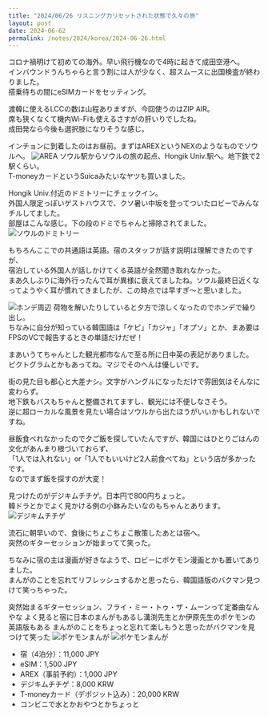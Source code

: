 ```yaml
---
title: "2024/06/26 リスニング力リセットされた状態で久々の旅"
layout: post
date: 2024-06-62
permalink: /notes/2024/korea/2024-06-26.html
---
```


コロナ禍明けて初めての海外。早い飛行機なので4時に起きて成田空港へ。  
インバウンドうんちゃらと言う割には人が少なく、超スムースに出国検査が終わりました。  
搭乗待ちの間にeSIMカードをセッティング。
  

渡韓に使えるLCCの数は山程ありますが、今回使うのはZIP AIR。  
席も狭くなくて機内Wi-Fiも使えるさすがの肝いりでしたね。  
成田発なら今後も選択肢になりそうな感じ。  
  
インチョンに到着したのはお昼前。まずはAREXというNEXのようなものでソウルへ。
![AREA](https://images.rock54.net/travel/2024korea/01.jpg "AREX") 
ソウル駅からソウルの旅の起点、Hongik Univ.駅へ。地下鉄で2駅くらい。  
T-moneyカードというSuicaみたいなヤツも買いました。  
  
Hongik Univ.付近のドミトリーにチェックイン。  
外国人限定っぽいゲストハウスで、クソ暑い中坂を登ってついたロビーでみんなチルしてました。  
部屋はこんな感じ。下の段のドミでちゃんと掃除されてました。
![ソウルのドミトリー](https://images.rock54.net/travel/2024korea/02.jpg "ソウルのドミトリー") 
  
もちろんここでの共通語は英語。宿のスタッフが話す説明は理解できたのですが、  
宿泊している外国人が話しかけてくる英語が全然聞き取れなかった。  
まあ久しぶりに海外行ったんで耳が異様に衰えてましたね。ソウル最終日近くなってようやく耳が慣れてきましたが、この時点では早すぎ〜と思いました。  
  
![ホンデ周辺](https://images.rock54.net/travel/2024korea/03.jpg "ホンデ周辺") 
荷物を解いたりしていると夕方で涼しくなったのでホンデで繰り出し。  
ちなみに自分が知っている韓国語は「ケピ」「カジャ」「オプソ」とか、まあ要はFPSのVCで報告するときの単語だけだぜ！  
  
まあいうてちゃんとした観光都市なんで至る所に日中英の表記がありました。  
ピクトグラムとかもあってね。マジでそのへんは優しいです。
  
街の見た目も都心と大差ナシ。文字がハングルになっただけで雰囲気はそんなに変わらず。  
地下鉄もバスもちゃんと整備されてますし、観光には不便しなさそう。  
逆に超ローカルな風景を見たい場合はソウルから出たほうがいいかもしれないですね。
  
昼飯食べれなかったので夕ご飯を探していたんですが、韓国にはひとりごはんの文化があんまり根づいておらず、  
「1人では入れない」or「1人でもいいけど2人前食べてね」という店が多かったです。  
なのでまず飯を探すのが大変！  
  
見つけたのがデジキムチチゲ。日本円で800円ちょっと。  
韓ドラとかでよく見かける例の小鉢みたいなのもちゃんとあります。
![デジキムチチゲ](https://images.rock54.net/travel/2024korea/04.jpg "デジキムチチゲ") 
  
流石に朝早いので、食後にちょこちょこ散策したあとは宿へ。  
突然のギターセッションが始まってて笑った。  
  
ちなみに宿の主は漫画が好きなようで、ロビーにポケモン漫画とかも置いてありました。  
まんがのことを忘れてリフレッシュするかと思ったら、韓国語版のバクマン見つけて笑っちゃった。


突然始まるギターセッション、フライ・ミー・トゥ・ザ・ムーンって定番曲なんやな
よく見ると宿に日本のまんがもあるし溝渕先生とか伊原先生のポケモンの英語版もある
まんがのことをちょっと忘れて楽しもうと思ったがバクマンを見つけて笑った
![ポケモンまんが](https://images.rock54.net/travel/2024korea/05.jpg "ポケモンまんが") 
![ポケモンまんが](https://images.rock54.net/travel/2024korea/06.jpg "ポケモンまんが") 

- 宿（4泊分）：11,000 JPY
- eSIM：1,500 JPY
- AREX（事前予約）：1,000 JPY
- デジキムチチゲ：8,000 KRW
- T-moneyカード（デポジット込み）：20,000 KRW
- コンビニで水とかおやつとかちょっと